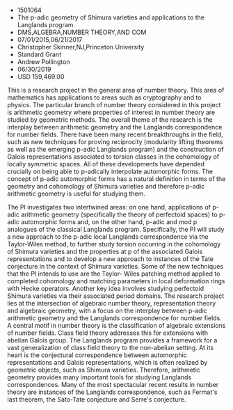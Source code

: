 
* 1501064
* The p-adic geometry of Shimura varieties and applications to the Langlands program
* DMS,ALGEBRA,NUMBER THEORY,AND COM
* 07/01/2015,06/21/2017
* Christopher Skinner,NJ,Princeton University
* Standard Grant
* Andrew Pollington
* 06/30/2019
* USD 159,469.00

This is a research project in the general area of number theory. This area of
mathematics has applications to areas such as cryptography and to physics. The
particular branch of number theory considered in this project is arithmetic
geometry where properties of interest in number theory are studied by geometric
methods. The overall theme of the research is the interplay between arithmetic
geometry and the Langlands correspondence for number fields. There have been
many recent breakthroughs in the field, such as new techniques for proving
reciprocity (modularity lifting theorems as well as the emerging p-adic
Langlands program) and the construction of Galois representations associated to
torsion classes in the cohomology of locally symmetric spaces. All of these
developments have depended crucially on being able to p-adically interpolate
automorphic forms. The concept of p-adic automorphic forms has a natural
definition in terms of the geometry and cohomology of Shimura varieties and
therefore p-adic arithmetic geometry is useful for studying them.

The PI investigates two intertwined areas: on one hand, applications of p-adic
arithmetic geometry (specifically the theory of perfectoid spaces) to p-adic
automorphic forms and, on the other hand, p-adic and mod p analogues of the
classical Langlands program. Specifically, the PI will study a new approach to
the p-adic local Langlands correspondence via the Taylor-Wiles method, to
further study torsion occurring in the cohomology of Shimura varieties and the
properties at p of the associated Galois representations and to develop a new
approach to instances of the Tate conjecture in the context of Shimura
varieties. Some of the new techniques that the PI intends to use are the Taylor-
Wiles patching method applied to completed cohomology and matching parameters in
local deformation rings with Hecke operators. Another key idea involves studying
perfectoid Shimura varieties via their associated period domains. The research
project lies at the intersection of algebraic number theory, representation
theory and algebraic geometry, with a focus on the interplay between p-adic
arithmetic geometry and the Langlands correspondence for number fields. A
central motif in number theory is the classification of algebraic extensions of
number fields. Class field theory addresses this for extensions with abelian
Galois group. The Langlands program provides a framework for a vast
generalization of class field theory to the non-abelian setting. At its heart is
the conjectural correspondence between automorphic representations and Galois
representations, which is often realized by geometric objects, such as Shimura
varieties. Therefore, arithmetic geometry provides many important tools for
studying Langlands correspondences. Many of the most spectacular recent results
in number theory are instances of the Langlands correspondence, such as Fermat's
last theorem, the Sato-Tate conjecture and Serre's conjecture.
